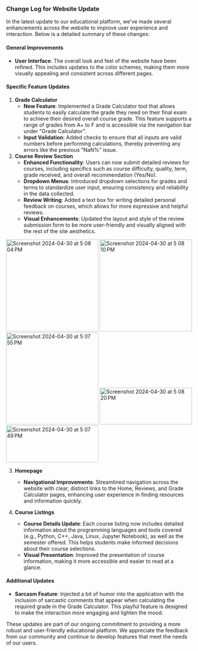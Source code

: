 ### Change Log for Website Update

In the latest update to our educational platform, we've made several enhancements across the website to improve user experience and interaction. Below is a detailed summary of these changes:

#### General Improvements
- **User Interface**: The overall look and feel of the website have been refined. This includes updates to the color schemes, making them more visually appealing and consistent across different pages.

#### Specific Feature Updates

1. **Grade Calculator**
   - **New Feature**: Implemented a Grade Calculator tool that allows students to easily calculate the grade they need on their final exam to achieve their desired overall course grade. This feature supports a range of grades from A+ to F and is accessible via the navigation bar under "Grade Calculator".
   - **Input Validation**: Added checks to ensure that all inputs are valid numbers before performing calculations, thereby preventing any errors like the previous "NaN%" issue.
2. **Course Review Section**
   - **Enhanced Functionality**: Users can now submit detailed reviews for courses, including specifics such as course difficulty, quality, term, grade received, and overall recommendation (Yes/No).
   - **Dropdown Menus**: Introduced dropdown selections for grades and terms to standardize user input, ensuring consistency and reliability in the data collected.
   - **Review Writing**: Added a text box for writing detailed personal feedback on courses, which allows for more expressive and helpful reviews.
   - **Visual Enhancements**: Updated the layout and style of the review submission form to be more user-friendly and visually aligned with the rest of the site aesthetics.
<img width="250" height="250" alt="Screenshot 2024-04-30 at 5 08 04 PM" src="https://github.com/MSCS-Online/Change-log-website/assets/31228460/292ddf93-5c5f-4919-9eb4-e87f6481c8d8">
<img width="250" height="250" alt="Screenshot 2024-04-30 at 5 08 10 PM" src="https://github.com/MSCS-Online/Change-log-website/assets/31228460/10cefbf4-e682-4385-b4f2-c29b415e9734">
<img width="250" height="250" alt="Screenshot 2024-04-30 at 5 07 55 PM" src="https://github.com/MSCS-Online/Change-log-website/assets/31228460/eaa7915f-e2a2-4a14-a22c-1aeac2ef6e2a">
<img width="250" height="100" alt="Screenshot 2024-04-30 at 5 08 20 PM" src="https://github.com/MSCS-Online/Change-log-website/assets/31228460/37c429d0-ff33-4401-881c-367aceb6a175">
<img width="250" height="100" alt="Screenshot 2024-04-30 at 5 07 49 PM" src="https://github.com/MSCS-Online/Change-log-website/assets/31228460/a25d18c5-2e6f-4e15-b96d-d844746ade65">


3. **Homepage**
   - **Navigational Improvements**: Streamlined navigation across the website with clear, distinct links to the Home, Reviews, and Grade Calculator pages, enhancing user experience in finding resources and information quickly.

4. **Course Listings**
   - **Course Details Update**: Each course listing now includes detailed information about the programming languages and tools covered (e.g., Python, C++, Java, Linux, Jupyter Notebook), as well as the semester offered. This helps students make informed decisions about their course selections.
   - **Visual Presentation**: Improved the presentation of course information, making it more accessible and easier to read at a glance.

#### Additional Updates
- **Sarcasm Feature**: Injected a bit of humor into the application with the inclusion of sarcastic comments that appear when calculating the required grade in the Grade Calculator. This playful feature is designed to make the interaction more engaging and lighten the mood.

These updates are part of our ongoing commitment to providing a more robust and user-friendly educational platform. We appreciate the feedback from our community and continue to develop features that meet the needs of our users.
